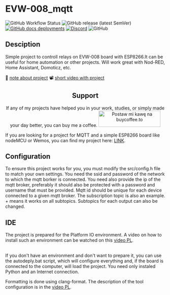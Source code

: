 # EVW-008_mqtt

![GitHub Workflow Status](https://img.shields.io/github/actions/workflow/status/InzynierDomu/EVW-008_mqtt/main.yml?logo=github&style=flat-square)
![GitHub release (latest SemVer)](https://img.shields.io/github/v/release/InzynierDomu/EVW-008_mqtt?style=flat-square)
<a href="https://inzynierdomu.github.io/EVW-008_mqtt/">![GitHub docs deployments](https://img.shields.io/github/deployments/InzynierDomu/Relay_mqtt/github-pages?label=docs&logo=BookStack&logoColor=white&style=flat-square)</a>
<a href="https://discord.gg/KmW6mHdg">![Discord](https://img.shields.io/discord/815929748882587688?logo=discord&logoColor=green&style=flat-square)</a>
![GitHub](https://img.shields.io/github/license/InzynierDomu/EVW-008_mqtt?style=flat-square)

## Desciption

Simple project to controll relays on EVW-008 board with ESP8266.It can be useful for home automation or other projects. Will work great with Nod-RED, Home Assistant, Domoticz, etc.

📖 <a href="https://www.inzynierdomu.pl/evw-008-i-mqtt-czyli-devboard-idealny-do-prostej-automatyki/">note about project</a>
📽️ <a href="https://youtube.com/shorts/Eb1-dHuqsug">short video with project</a>

<div align="center">
<h2>Support</h2>

<p>If any of my projects have helped you in your work, studies, or simply made your day better, you can buy me a coffee. <a href="https://buycoffee.to/inzynier-domu" target="_blank"><img src="https://buycoffee.to/img/share-button-primary.png" style="width: 195px; height: 51px" alt="Postaw mi kawę na buycoffee.to"></a></p>
</div>

If you are looking for a project for MQTT and a simple ESP8266 board like nodeMCU or Wemos, you can find my project here: [LINK](https://github.com/InzynierDomu/Relay_mqtt).

## Configuration

To ensure this project works for you, you must modify the src/config.h file to match your own settings.
You need the ssid and password of the network to which the mqtt borker is connected.
You need also provide the ip of the mqtt broker, preferably it should also be protected with a password and username that must be provided.
Mqtt id should be unique for each device connected to a given mqtt broker.
The subscription topic is also an example. + means it works on all subtopics. Subtopics for each output can also be changed.

## IDE

The project is prepared for the Platform IO environment. A video on how to install such an environment can be watched on this [video PL](https://youtu.be/Em9NuebT2Kc).
<br><br>

If you don't have an environment and don't want to prepare it, you can use the autodeply.bat script, which will configure everything and, if the board is connected to the computer, will load the project. You need only instaled Python and an Internet connection.

Formatting is done using clang-format. The description of the tool configuration is in the [video PL](https://youtu.be/xxuaOG0WjIE).
<br><br>
